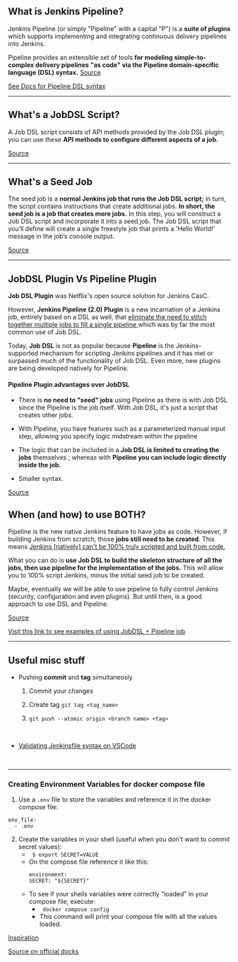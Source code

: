 ## What is Jenkins Pipeline?

Jenkins Pipeline (or simply "Pipeline" with a capital "P") is a **suite of plugins** which supports implementing and integrating continuous delivery pipelines into Jenkins.

Pipeline provides an extensible set of tools **for modeling simple-to-complex delivery pipelines "as code" via the Pipeline domain-specific language (DSL) syntax.** 
[Source](https://www.jenkins.io/doc/book/pipeline/)

[See Docs for Pipeline DSL syntax](https://www.jenkins.io/doc/book/pipeline/syntax/)

---


## What's a JobDSL Script?

A Job DSL script consists of API methods provided by the Job DSL plugin; you can use these **API methods to configure different aspects of a job.**

[Source](https://www.digitalocean.com/community/tutorials/how-to-automate-jenkins-job-configuration-using-job-dsl)

---

## What's a Seed Job

The seed job is a **normal Jenkins job that runs the Job DSL script;** in turn, the script contains instructions that create additional jobs. **In short, the seed job is a job that creates more jobs.** In this step, you will construct a Job DSL script and incorporate it into a seed job. The Job DSL script that you’ll define will create a single freestyle job that prints a 'Hello World!' message in the job’s console output.

[Source](https://www.digitalocean.com/community/tutorials/how-to-automate-jenkins-job-configuration-using-job-dsl)

---
## JobDSL Plugin Vs Pipeline Plugin

**Job DSL Plugin** was Netflix's open source solution for Jenkins CasC. 

However, **Jenkins Pipeline (2.0) Plugin** is a new incarnation of a Jenkins job, entirely based on a DSL as well, that <ins> eliminate the need to stitch together multiple jobs to fill a single pipeline </ins> which was by far the most common use of Job DSL.

Today, **Job DSL** is not as popular because **Pipeline** is the Jenkins-supported mechanism for scripting Jenkins pipelines and it has met or surpassed much of the functionality of Job DSL. Even more, new plugins are being developed natively for Pipeline.

#### Pipeline Plugin advantages over JobDSL

  * There is **no need to "seed" jobs** using Pipeline as there is with Job DSL since the Pipeline is the job itself. With Job DSL, it's just a script that creates other jobs.

  * With Pipeline, you have features such as a parameterized manual input step, allowing you specify logic midstream within the pipeline

  * The logic that can be included in a **Job DSL is limited to creating the jobs** themselves ; whereas with **Pipeline you can include logic directly inside the job.**

  * Smaller syntax.

[Source](https://stackoverflow.com/a/39214771/13954598)

## When (and how) to use BOTH?
Pipeline is the new native Jenkins feature to have jobs as code. However, if building Jenkins from scratch, those **jobs still need to be created**. This means <ins> Jenkins [natively] can't be 100% truly scripted and built from code. </ins>

What you can do is **use Job DSL to build the skeleton structure of all the jobs, then use pipeline for the implementation of the jobs.** This will allow you to 100% script Jenkins, minus the initial seed job to be created.

Maybe, eventually we will be able to use pipeline to fully control Jenkins (security, configuration and even plugins). But until then, is a good approach to use DSL and Pipeline.

[Source](https://stackoverflow.com/a/44832942/13954598)

[Visit this link to see examples of using JobDSL + Pipeline job ](https://stackoverflow.com/a/40468185/13954598)

---

## Useful misc stuff

  * Pushing **commit** and **tag** simultaneosly
    1. Commit your changes 
    2. Create tag ```git tag <tag_name>```
 
    3. ```git push --atomic origin <branch name> <tag>```

  <br>

  * [Validating Jenkinsfile syntax on VSCode](https://www.jenkins.io/blog/2018/11/07/Validate-Jenkinsfile/)
  <br> 

  ---
  
  ### Creating Environment Variables for docker compose file

  1. Use a ```.env``` file to store the variables and reference it in the docker compose file: 
  ``` 
  env_file:
    - .env
  ``` 
  2. Create the variables in your shell (useful when you don't want to commit secret values): 
     *  ``` $ export SECRET=VALUE```
     *  On the compose file reference it like this:
        ```
        environment:
        SECRET: "${SECRET}"
        ```
     * To see if your shells variables were correctly "loaded" in your compose file, execute:
       * ``` docker compose config```
       * This command will print your compose file with all the values loaded.
  
  [Inspiration](https://ypereirareis.github.io/blog/2019/10/28/why-you-should-split-env-file-with-docker-compose-docker-swarm-stack-and-services/)

  [Source on official docks](https://docs.docker.com/compose/environment-variables/)
  


